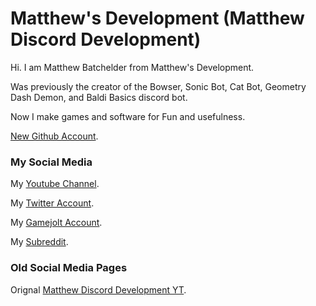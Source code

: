 # Matthew's Development (Matthew Discord Development)

Hi. I am Matthew Batchelder from Matthew's Development.

Was previously the creator of the Bowser, Sonic Bot, Cat Bot, Geometry Dash Demon, and Baldi Basics discord bot.

Now I make games and software for Fun and usefulness.

[New Github Account](https://github.com/MatthewsDevelopment).

### My Social Media

My [Youtube Channel](https://www.youtube.com/channel/UCKj4QiXAL3lHvCi3W8iJj9A).

My [Twitter Account](https://twitter.com/MatthewsDev0).

My [Gamejolt Account](https://gamejolt.com/@MatthewDDevelopment).

My [Subreddit](https://www.reddit.com/r/MatthewsDevelopment/).

### Old Social Media Pages

Orignal [Matthew Discord Development YT](https://www.youtube.com/channel/UC02Es-JTiKgFZ1afsjjvKCg).
